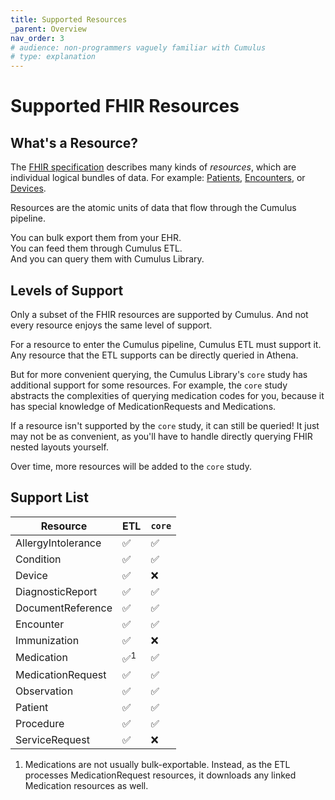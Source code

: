 ```yaml
---
title: Supported Resources
_parent: Overview
nav_order: 3
# audience: non-programmers vaguely familiar with Cumulus
# type: explanation
---
```


# Supported FHIR Resources

## What's a Resource?

The [FHIR specification](https://www.hl7.org/fhir/R4/) describes many kinds of _resources_,
which are individual logical bundles of data.
For example: [Patients](https://www.hl7.org/fhir/R4/patient.html),
[Encounters](https://www.hl7.org/fhir/R4/encounter.html),
or [Devices](https://www.hl7.org/fhir/R4/device.html).

Resources are the atomic units of data that flow through the Cumulus pipeline.

You can bulk export them from your EHR.<br/>
You can feed them through Cumulus ETL.<br/>
And you can query them with Cumulus Library.

## Levels of Support

Only a subset of the FHIR resources are supported by Cumulus.
And not every resource enjoys the same level of support.

For a resource to enter the Cumulus pipeline, Cumulus ETL must support it.
Any resource that the ETL supports can be directly queried in Athena. 

But for more convenient querying,
the Cumulus Library's `core` study has additional support for some resources.
For example, the `core` study abstracts the complexities of querying medication
codes for you, because it has special knowledge of MedicationRequests and
Medications.

If a resource isn't supported by the `core` study, it can still be queried!
It just may not be as convenient,
as you'll have to handle directly querying FHIR nested layouts yourself.

Over time, more resources will be added to the `core` study.

## Support List

| Resource           | ETL           | `core` |
|--------------------|---------------|--------|
| AllergyIntolerance | ✅             | ✅      |
| Condition          | ✅             | ✅      |
| Device             | ✅             | ❌      |
| DiagnosticReport   | ✅             | ✅      |
| DocumentReference  | ✅             | ✅      |
| Encounter          | ✅             | ✅      |
| Immunization       | ✅             | ❌      |
| Medication         | ✅<sup>1</sup> | ✅      |
| MedicationRequest  | ✅             | ✅      |
| Observation        | ✅             | ✅      |
| Patient            | ✅             | ✅      |
| Procedure          | ✅             | ✅      |
| ServiceRequest     | ✅             | ❌      |

1. Medications are not usually bulk-exportable.
Instead, as the ETL processes MedicationRequest resources,
it downloads any linked Medication resources as well.
